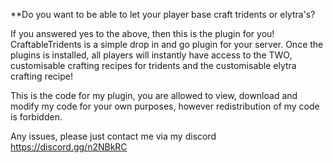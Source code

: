 
**Do you want to be able to let your player base craft tridents or elytra's?

If you answered yes to the above, then this is the plugin for you! CraftableTridents is a simple drop in and go plugin for your server. 
Once the plugins is installed, all players will instantly have access to the TWO, customisable crafting recipes for tridents and the customisable elytra crafting recipe!

This is the code for my plugin, you are allowed to view, download and modify my code for your own purposes, however redistribution of my code is forbidden.

Any issues, please just contact me via my discord https://discord.gg/n2NBkRC
